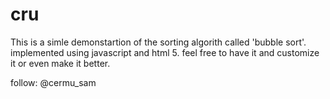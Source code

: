 # cru
This is a simle demonstartion of the sorting algorith called 'bubble sort'.
implemented using javascript and html 5.
feel free to have it and customize it or even make it better.

follow: @cermu_sam
